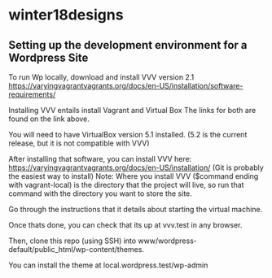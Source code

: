 # winter18designs
## Setting up the development environment for a Wordpress Site

To run Wp locally, download and install VVV version 2.1
https://varyingvagrantvagrants.org/docs/en-US/installation/software-requirements/

Installing VVV entails install Vagrant and Virtual Box
The links for both are found on the link above.

You will need to have VirtualBox version 5.1 installed.
(5.2 is the current release, but it is not compatible with VVV)

After installing that software, you can install VVV here:
https://varyingvagrantvagrants.org/docs/en-US/installation/
(Git is probably the easiest way to install)
Note: Where you install VVV ($command ending with vagrant-local) is the directory that the
project will live, so run that command with the directory you want to store the site.

Go through the instructions that it details about starting the virtual
machine.

Once thats done, you can check that its up at vvv.test in any browser.

Then, clone this repo (using SSH) into www/wordpress-default/public_html/wp-content/themes.

You can install the theme at
local.wordpress.test/wp-admin
